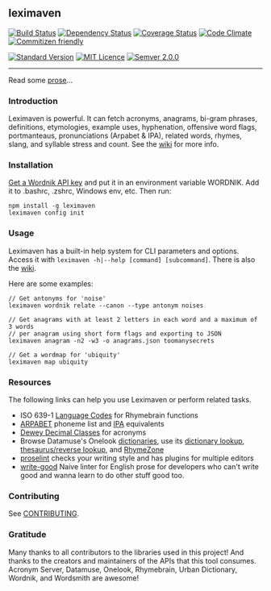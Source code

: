 ## leximaven

[![Build Status](https://travis-ci.org/drawnepicenter/leximaven.svg?branch=master)](https://travis-ci.org/drawnepicenter/leximaven) [![Dependency Status](https://gemnasium.com/badges/github.com/drawnepicenter/leximaven.svg)](https://gemnasium.com/github.com/drawnepicenter/leximaven) [![Coverage Status](https://coveralls.io/repos/github/drawnepicenter/leximaven/badge.svg?branch=master)](https://coveralls.io/github/drawnepicenter/leximaven?branch=master) [![Code Climate](https://codeclimate.com/github/drawnepicenter/leximaven/badges/gpa.svg)](https://codeclimate.com/github/drawnepicenter/leximaven) [![Commitizen friendly](https://img.shields.io/badge/commitizen-friendly-brightgreen.svg)](http://commitizen.github.io/cz-cli/)

[![Standard Version](https://img.shields.io/badge/release-standard%20version-brightgreen.svg)](https://github.com/conventional-changelog/standard-version) [![MIT Licence](https://img.shields.io/badge/license-MIT-blue.svg)](https://opensource.org/licenses/mit-license.php) [![Semver 2.0.0](https://img.shields.io/badge/semver-2.0.0-ff69b4.svg)](http://semver.org/spec/v2.0.0.html)

---

Read some [prose](https://github.com/drawnepicenter/prose#readme)...

### Introduction

Leximaven is powerful. It can fetch acronyms, anagrams, bi-gram phrases, definitions, etymologies, example uses, hyphenation, offensive word flags, portmanteaus, pronunciations (Arpabet & IPA), related words, rhymes, slang, and syllable stress and count. See the [wiki](https://github.com/drawnepicenter/leximaven/wiki) for more info.

### Installation

[Get a Wordnik API key](http://developer.wordnik.com/) and put it in an environment variable WORDNIK. Add it to .bashrc, .zshrc, Windows env, etc.
Then run:

    npm install -g leximaven
    leximaven config init

### Usage

Leximaven has a built-in help system for CLI parameters and options. Access it with `leximaven -h|--help [command] [subcommand]`. There is also the [wiki](https://github.com/drawnepicenter/leximaven/wiki).

Here are some examples:

```
// Get antonyms for 'noise'
leximaven wordnik relate --canon --type antonym noises

// Get anagrams with at least 2 letters in each word and a maximum of 3 words
// per anagram using short form flags and exporting to JSON
leximaven anagram -n2 -w3 -o anagrams.json toomanysecrets

// Get a wordmap for 'ubiquity'
leximaven map ubiquity
```

### Resources

The following links can help you use Leximaven or perform related tasks.

- ISO 639-1 [Language Codes](http://www.loc.gov/standards/iso639-2/php/English_list.php) for Rhymebrain functions
- [ARPABET](http://en.wikipedia.org/wiki/Arpabet) phoneme list and [IPA](http://en.wikipedia.org/wiki/Help:IPA_for_English) equivalents
- [Dewey Decimal Classes](http://en.wikipedia.org/wiki/List_of_Dewey_Decimal_classes) for acronyms
- Browse Datamuse's Onelook [dictionaries](http://www.onelook.com/?d=all_gen), use its [dictionary lookup](http://www.onelook.com/), [thesaurus/reverse lookup](http://www.onelook.com/thesaurus/), and [RhymeZone](http://www.rhymezone.com/)
- [proselint](https://github.com/amperser/proselint) checks your writing style and has plugins for multiple editors
- [write-good](https://github.com/btford/write-good) Naive linter for English prose for developers who can't write good and wanna learn to do other stuff good too.

### Contributing

See [CONTRIBUTING](https://github.com/drawnepicenter/leximaven/blob/master/CONTRIBUTING.md).

### Gratitude

Many thanks to all contributors to the libraries used in this project! And thanks to the creators and maintainers of the APIs that this tool consumes. Acronym Server, Datamuse, Onelook, Rhymebrain, Urban Dictionary, Wordnik, and Wordsmith are awesome!
